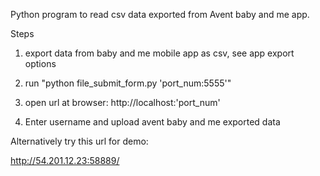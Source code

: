 Python program to read csv data exported from Avent baby and me app.

Steps

1) export data from baby and me mobile app as csv, see app export options

2) run "python file_submit_form.py 'port_num:5555'"

3) open url at browser: http://localhost:'port_num'

4) Enter username and upload avent baby and me exported data



Alternatively try this url for demo:

http://54.201.12.23:58889/
